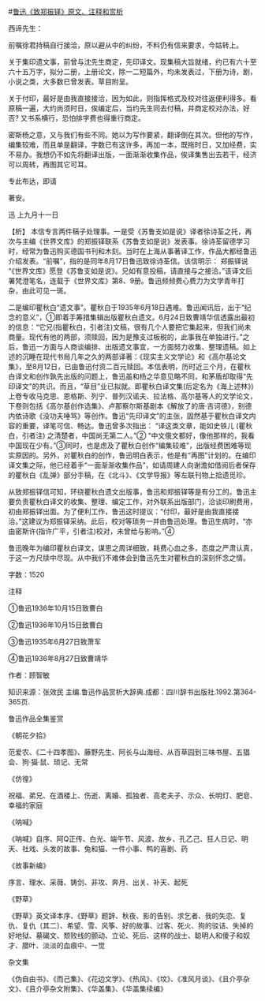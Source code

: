 #[鲁迅《致郑振铎》原文、注释和赏析](https://www.vrrw.net/wx/9490.html)

西谛先生：

前嘱徐君持稿自行接洽，原以避从中的纠纷，不料仍有信来要求，今姑转上。

关于集印遗文事，前曾与沈先生商定，先印译文。现集稿大旨就绪，约已有六十至六十五万字，拟分二册，上册论文，除一二短篇外，均未发表过，下册为诗，剧，小说之类，大多数已曾发表。草目附呈。

关于付印，最好是由我直接接洽，因为如此，则指挥格式及校对往返便利得多。看原稿一遍，大约尚须时日，俟编定后，当约先生同去付稿，并商定校对办法，好否? 又书系横行，恐怕排字费也得重行商定。

密斯杨之意，又与我们有些不同。她以为写作要紧，翻译倒在其次。但他的写作，编集较难，而且单是翻译，字数已有这许多，再加一本，既拖时日，又加经费，实不易办。我想仍不如先将翻译出版，一面渐渐收集作品，俟译集售出去若干，经济可以周转，再图其它可耳。

专此布达，即请

著安。

迅 上九月十一日



【析】 本信专言两件稿子处理事。一是受《苏鲁支如是说》译者徐诗荃之托，再次与主编《世界文库》的郑振铎联系《苏鲁支如是说》发表事。徐诗荃留德学习时，经常为鲁迅购买德国书刊和木刻。当时在上海从事著译工作，作品大都经鲁迅介绍发表。“前嘱”，指的是同年8月17日鲁迅致徐诗荃信。该信明示： 郑振铎说 “《世界文库》愿登《苏鲁支如是说》。兄如有意投稿，请直接与之接洽。”该译文后署梵澄笔名，连载于《世界文库》第8、9册。鲁迅频频费心费力为文学青年打杂，由此可见一斑。

二是编印瞿秋白“遗文事”。瞿秋白于1935年6月18日遇难。鲁迅闻讯后，出于“纪念的意义”，①即着手筹措集辑出版瞿秋白遗文。6月24日致曹靖华信透露出最初的信息：“它兄(指瞿秋白，引者注)文稿，很有几个人要把它集起来，但我们尚未商量。现代有他的两部，须赎回，因为是豫支过板税的，此事我在单独进行。”之后，鲁迅一方面与人商谈编排、出版遗文事宜，一方面努力收集、整理遗稿。如上述的沉睡在现代书局几年之久的两部译著：《现实主义文学论》和《高尔基论文集》，至8月12日，已由鲁迅付资二百元赎回。本信表明，历时近三个月，在瞿秋白译文和创作孰先出版的问题上，鲁迅虽和杨之华意见略不同，和茅盾却取得“先印译文”的共识。而且，“草目”业已拟就。即瞿秋白译文集(后定名为《海上述林》)上卷专收马克思、恩格斯、列宁、普列汉诺夫、拉法格、高尔基等人的文学论文，下卷则包括《高尔基创作选集》、卢那察尔斯基剧本《解放了的唐·吉诃德》，别德内依诗歌《没功夫唾骂》等创作。鲁迅“先印译文”的主张，固然基于瞿秋白译文内容的重要，译笔可信、畅达。鲁迅曾多次指出： “译这类文章，能如史铁儿 (瞿秋白，引者注) 之清楚者，中国尚无第二人。”② “中文俄文都好，像他那样的，我看中国现在少有。”③同时，也是虑及了瞿秋白创作“编集较难”，出版经费困难等现实原因的。另外，对瞿秋白的创作，鲁迅明白表示，他是有“再图”计划的。在编印译文集之际，他已经着手“一面渐渐收集作品”，如请周建人向谢澹如借阅后者保存的瞿秋白《乱弹》部分手稿，在《北斗》、《文学导报》等左联刊物上拾遗觅珍。

从致郑振铎信可知，环绕瞿秋白遗文出版事，鲁迅和郑振铎等是有分工的。鲁迅主要负责瞿秋白译文的收集、整理、编定工作，对外联系出版部门，洽谈印刷费用，初由郑振铎出面。为了便利工作，鲁迅这时提议：“付印，最好是由我直接接洽。”这建议为郑振铎采纳。此后，校对等琐务一并由鲁迅处理。鲁迅生病时，“亦由密斯许(指许广平，引者注)校对，未曾给与影响。”④

鲁迅晚年为编印瞿秋白译文，谋思之周详细致，耗费心血之多，态度之严肃认真，于这一方尺牍中尽现。从中我们不难体会到鲁迅先生对瞿秋白的深刻怀念之情。

字数：1520

注释

①鲁迅1936年10月15日致曹白

②鲁迅1936年10月15日致曹白

③鲁迅1935年6月27日致萧军

④鲁迅1936年8月27日致曹靖华

作者：顾智敏

知识来源：张效民 主编.鲁迅作品赏析大辞典.成都：四川辞书出版社.1992.第364-365页.

鲁迅作品全集鉴赏

《朝花夕拾》

范爱农、《二十四孝图》、藤野先生、阿长与山海经、从百草园到三味书屋、五猖会、狗·猫·鼠、琐记、无常

《仿徨》

祝福、弟兄、在酒楼上、伤逝、离婚、孤独者、高老夫子、示众、长明灯、肥皂、幸福的家庭

《呐喊》

《呐喊》自序、阿Q正传、白光、端午节、风波、故乡、孔乙己、狂人日记、明天、社戏、头发的故事、兔和猫、一件小事、鸭的喜剧、药

《故事新编》

序言、理水、采薇、铸剑、非攻、奔月、出关、补天、起死

《野草》

《野草》英文译本序、《野草》题辞、秋夜、影的告别、求乞者、我的失恋、复仇、复仇〔其二〕、希望、雪、风筝、好的故事、过客、死火、狗的驳诘、失掉的好地狱、墓碣文、颓败线的颤动、立论、死后、这样的战士、聪明人和傻子和奴才、腊叶、淡淡的血痕中、一觉

杂文集

《伪自由书》、《而己集》、《花边文学》、《热风》、《坟》、《准风月谈》、《且介亭杂文》、《且介亭杂文附集》、《华盖集》、《华盖集续编》

